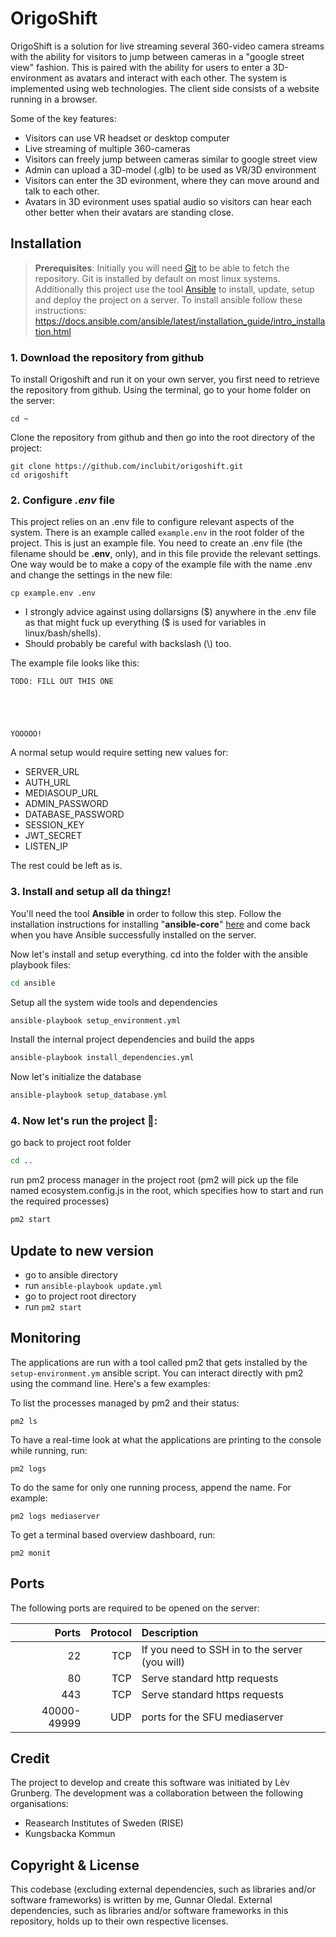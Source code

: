 # OrigoShift
OrigoShift is a solution for live streaming several 360-video camera streams with the ability for visitors to jump between cameras in a "google street view" fashion. This is paired with the ability for users to enter a 3D-environment as avatars and interact with each other.
The system is implemented using web technologies. The client side consists of a website running in a browser.

Some of the key features:
- Visitors can use VR headset or desktop computer
- Live streaming of multiple 360-cameras
- Visitors can freely jump between cameras similar to google street view
- Admin can upload a 3D-model (.glb) to be used as VR/3D environment
- Visitors can enter the 3D evironment, where they can move around and talk to each other.
- Avatars in 3D evironment uses spatial audio so visitors can hear each other better when their avatars are standing close.

## Installation
> **Prerequisites**: Initially you will need [Git](https://git-scm.com/) to be able to fetch the repository. Git is installed by default on most linux systems.
Additionally this project use the tool [Ansible](https://www.ansible.com/) to install, update, setup and deploy the project on a server.
To install ansible follow these instructions:
https://docs.ansible.com/ansible/latest/installation_guide/intro_installation.html

### 1. Download the repository from github
To install Origoshift and run it on your own server, you first need to retrieve the repository from github.
Using the terminal, go to your home folder on the server:
```
cd ~
```
Clone the repository from github and then go into the root directory of the project:
```
git clone https://github.com/inclubit/origoshift.git
cd origoshift
```

### 2. Configure _.env_ file
This project relies on an .env file to configure relevant aspects of the system.
There is an example called `example.env` in the root folder of the project. This is just an example file. You need to create an .env file (the filename should be **.env**, only), and in this file provide the relevant settings. One way would be to make a copy of the example file with the name .env and change the settings in the new file:
```
cp example.env .env
```
- I strongly advice against using dollarsigns (\$) anywhere in the .env file as that might fuck up everything (\$ is used for variables in linux/bash/shells).
- Should probably be careful with backslash (\\) too.

The example file looks like this:
```
TODO: FILL OUT THIS ONE





YOOOOO!
```
A normal setup would require setting new values for:
- SERVER_URL
- AUTH_URL
- MEDIASOUP_URL
- ADMIN_PASSWORD
- DATABASE_PASSWORD
- SESSION_KEY
- JWT_SECRET
- LISTEN_IP


The rest could be left as is.

### 3. Install and setup all da thingz!
You'll need the tool __Ansible__ in order to follow this step. Follow the installation instructions for installing "__ansible-core__" [here](https://docs.ansible.com/ansible/latest/installation_guide/intro_installation.html) and come back when you have Ansible successfully installed on the server.

Now let's install and setup everything.
cd into the folder with the ansible playbook files:
```bash
cd ansible
```
Setup all the system wide tools and dependencies
```bash
ansible-playbook setup_environment.yml
```

Install the internal project dependencies and build the apps
```bash
ansible-playbook install_dependencies.yml
```

Now let's initialize the database
```bash
ansible-playbook setup_database.yml
```
### 4. Now let's run the project 🚀:
go back to project root folder
```bash
cd ..
```
run pm2 process manager in the project root (pm2 will pick up the file named ecosystem.config.js in the root, which specifies how to start and run the required processes)
```bash
pm2 start
```

## Update to new version
- go to ansible directory
- run `ansible-playbook update.yml`
- go to project root directory
- run `pm2 start`


## Monitoring
The applications are run with a tool called pm2 that gets installed by the `setup-environment.ym` ansible script. You can interact directly with pm2 using the command line. Here's a few examples:

To list the processes managed by pm2 and their status:
```
pm2 ls
```

To have a real-time look at what the applications are printing to the console while running, run:
```
pm2 logs
```

To do the same for only one running process, append the name. For example:
```
pm2 logs mediaserver
```

To get a terminal based overview dashboard, run:
```
pm2 monit
```

## Ports
The following ports are required to be opened on the server:

| Ports | Protocol  | Description |
| -------: | -------: | :----- |
| 22    | TCP       | If you need to SSH in to the server (you will) |
| 80    | TCP       | Serve standard http requests |
| 443   | TCP       | Serve standard https requests |
| 40000-49999 | UDP | ports for the SFU mediaserver |

## Credit
The project to develop and create this software was initiated by Lèv Grunberg.
The development was a collaboration between the following organisations:
- Reasearch Institutes of Sweden (RISE)
- Kungsbacka Kommun

## Copyright & License
This codebase (excluding external dependencies, such as libraries and/or software frameworks) is written by me, Gunnar Oledal.
External dependencies, such as libraries and/or software frameworks in this repository, holds up to their own respective licenses.

```
```
